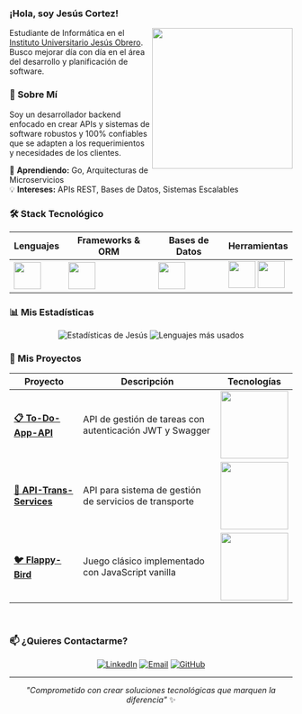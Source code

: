 <h3>¡Hola, soy Jesús Cortez!</h3>
<picture> 
  <img align="right" src="https://github.com/7oSkaaa/7oSkaaa/blob/main/Images/Right_Side.gif?raw=true" width="250px">
</picture>

<p>Estudiante de Informática en el <a href="http://www.iujobarquisimeto.edu.ve/">Instituto Universitario Jesús Obrero</a>. Busco mejorar día con día en el área del desarrollo y planificación de software.</p>

<h3>💼 Sobre Mí</h3>
<p>Soy un desarrollador backend enfocado en crear APIs y sistemas de software robustos y 100% confiables que se adapten a los requerimientos y necesidades de los clientes.</p>
<p>🌱 <strong>Aprendiendo:</strong> Go, Arquitecturas de Microservicios<br>
💡 <strong>Intereses:</strong> APIs REST, Bases de Datos, Sistemas Escalables</p>

<h3>🛠️ Stack Tecnológico</h3>
<div align="center">

| Lenguajes | Frameworks & ORM | Bases de Datos | Herramientas |
|-----------|------------------|----------------|--------------|
| <img src="https://skillicons.dev/icons?i=php,nodejs,go,js,cs" height="48" /> | <img src="https://skillicons.dev/icons?i=express,prisma" height="48" /> | <img src="https://skillicons.dev/icons?i=mysql,postgresql" height="48" /> | <img src="https://skillicons.dev/icons?i=git,github,vscode" height="48" /> <img src="https://cdn.simpleicons.org/swagger/85EA2D" height="48" width="48" /> |

</div>

<h3>📊 Mis Estadísticas</h3>
<div align="center">
    
![Estadísticas de Jesús](https://github-readme-stats.vercel.app/api?username=RitoTorri&show_icons=true&theme=github_dark&hide_border=true&count_private=true)
![Lenguajes más usados](https://github-readme-stats.vercel.app/api/top-langs/?username=RitoTorri&layout=compact&theme=github_dark&hide_border=true)

</div>

<h3>🚀 Mis Proyectos</h3>

<div align="center">

| Proyecto | Descripción | Tecnologías |
|----------|-------------|-------------|
| [**📋 To-Do-App-API**](https://github.com/RitoTorri/To-Do-App-API) | API de gestión de tareas con autenticación JWT y Swagger | <img src="https://skillicons.dev/icons?i=nodejs,express,postgresql,prisma" width="120" /> |
| [**🚚 API-Trans-Services**](https://github.com/RitoTorri/API-Trans-Services) | API para sistema de gestión de servicios de transporte | <img src="https://skillicons.dev/icons?i=nodejs,express,mysql,prisma" width="120" /> |
| [**🐦 Flappy-Bird**](https://github.com/RitoTorri/Flappy-Bird) | Juego clásico implementado con JavaScript vanilla | <img src="https://skillicons.dev/icons?i=html,css,js" width="120" /> |

</div>

<br>

<h3>📫 ¿Quieres Contactarme?</h3>
<div align="center">

[![LinkedIn](https://img.shields.io/badge/LinkedIn-0077B5?style=for-the-badge&logo=linkedin&logoColor=white)](https://www.linkedin.com/in/francisco-cortez-torres-553693380)
[![Email](https://img.shields.io/badge/Gmail-D14836?style=for-the-badge&logo=gmail&logoColor=white)](mailto:cortezfrancisco025@gmail.com)
[![GitHub](https://img.shields.io/badge/Seguirme_en_GitHub-181717?style=for-the-badge&logo=github&logoColor=white)](https://github.com/RitoTorri)

</div>

---

<div align="center">
  
*"Comprometido con crear soluciones tecnológicas que marquen la diferencia"* ✨

</div>
